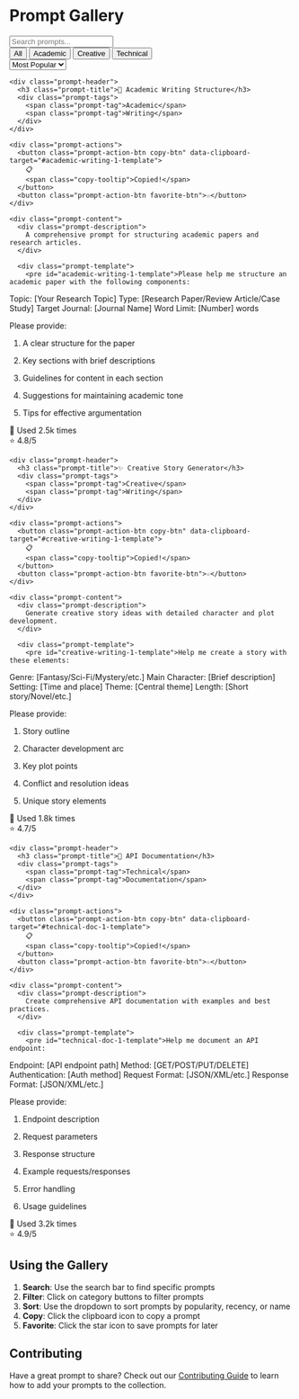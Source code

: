# Prompt Gallery

<div class="prompt-filters">
  <input type="text" class="prompt-search" placeholder="Search prompts...">
  
  <div class="filter-buttons">
    <button class="filter-btn active" data-category="all">All</button>
    <button class="filter-btn" data-category="academic">Academic</button>
    <button class="filter-btn" data-category="creative">Creative</button>
    <button class="filter-btn" data-category="technical">Technical</button>
  </div>

  <select class="prompt-sort">
    <option value="popular">Most Popular</option>
    <option value="recent">Most Recent</option>
    <option value="name">Name (A-Z)</option>
  </select>
</div>

<div class="prompt-gallery">
  <!-- Academic Writing Prompt -->
  <div class="prompt-card" 
       data-prompt-id="academic-writing-1"
       data-categories="academic,writing"
       data-popular="95"
       data-recent="2024-01-20"
       data-name="Academic Writing Structure">
    
    <div class="prompt-header">
      <h3 class="prompt-title">📝 Academic Writing Structure</h3>
      <div class="prompt-tags">
        <span class="prompt-tag">Academic</span>
        <span class="prompt-tag">Writing</span>
      </div>
    </div>

    <div class="prompt-actions">
      <button class="prompt-action-btn copy-btn" data-clipboard-target="#academic-writing-1-template">
        📋
        <span class="copy-tooltip">Copied!</span>
      </button>
      <button class="prompt-action-btn favorite-btn">☆</button>
    </div>

    <div class="prompt-content">
      <div class="prompt-description">
        A comprehensive prompt for structuring academic papers and research articles.
      </div>
      
      <div class="prompt-template">
        <pre id="academic-writing-1-template">Please help me structure an academic paper with the following components:

Topic: [Your Research Topic]
Type: [Research Paper/Review Article/Case Study]
Target Journal: [Journal Name]
Word Limit: [Number] words

Please provide:
1. A clear structure for the paper
2. Key sections with brief descriptions
3. Guidelines for content in each section
4. Suggestions for maintaining academic tone
5. Tips for effective argumentation</pre>
      </div>
    </div>

    <div class="prompt-metadata">
      <div class="prompt-stats">👥 Used 2.5k times</div>
      <div class="prompt-rating">⭐ 4.8/5</div>
    </div>
  </div>

  <!-- Creative Writing Prompt -->
  <div class="prompt-card"
       data-prompt-id="creative-writing-1"
       data-categories="creative,writing"
       data-popular="87"
       data-recent="2024-01-19"
       data-name="Creative Story Generator">
    
    <div class="prompt-header">
      <h3 class="prompt-title">✨ Creative Story Generator</h3>
      <div class="prompt-tags">
        <span class="prompt-tag">Creative</span>
        <span class="prompt-tag">Writing</span>
      </div>
    </div>

    <div class="prompt-actions">
      <button class="prompt-action-btn copy-btn" data-clipboard-target="#creative-writing-1-template">
        📋
        <span class="copy-tooltip">Copied!</span>
      </button>
      <button class="prompt-action-btn favorite-btn">☆</button>
    </div>

    <div class="prompt-content">
      <div class="prompt-description">
        Generate creative story ideas with detailed character and plot development.
      </div>
      
      <div class="prompt-template">
        <pre id="creative-writing-1-template">Help me create a story with these elements:

Genre: [Fantasy/Sci-Fi/Mystery/etc.]
Main Character: [Brief description]
Setting: [Time and place]
Theme: [Central theme]
Length: [Short story/Novel/etc.]

Please provide:
1. Story outline
2. Character development arc
3. Key plot points
4. Conflict and resolution ideas
5. Unique story elements</pre>
      </div>
    </div>

    <div class="prompt-metadata">
      <div class="prompt-stats">👥 Used 1.8k times</div>
      <div class="prompt-rating">⭐ 4.7/5</div>
    </div>
  </div>

  <!-- Technical Documentation Prompt -->
  <div class="prompt-card"
       data-prompt-id="technical-doc-1"
       data-categories="technical,documentation"
       data-popular="92"
       data-recent="2024-01-18"
       data-name="API Documentation">
    
    <div class="prompt-header">
      <h3 class="prompt-title">🔧 API Documentation</h3>
      <div class="prompt-tags">
        <span class="prompt-tag">Technical</span>
        <span class="prompt-tag">Documentation</span>
      </div>
    </div>

    <div class="prompt-actions">
      <button class="prompt-action-btn copy-btn" data-clipboard-target="#technical-doc-1-template">
        📋
        <span class="copy-tooltip">Copied!</span>
      </button>
      <button class="prompt-action-btn favorite-btn">☆</button>
    </div>

    <div class="prompt-content">
      <div class="prompt-description">
        Create comprehensive API documentation with examples and best practices.
      </div>
      
      <div class="prompt-template">
        <pre id="technical-doc-1-template">Help me document an API endpoint:

Endpoint: [API endpoint path]
Method: [GET/POST/PUT/DELETE]
Authentication: [Auth method]
Request Format: [JSON/XML/etc.]
Response Format: [JSON/XML/etc.]

Please provide:
1. Endpoint description
2. Request parameters
3. Response structure
4. Example requests/responses
5. Error handling
6. Usage guidelines</pre>
      </div>
    </div>

    <div class="prompt-metadata">
      <div class="prompt-stats">👥 Used 3.2k times</div>
      <div class="prompt-rating">⭐ 4.9/5</div>
    </div>
  </div>
</div>

## Using the Gallery

1. **Search**: Use the search bar to find specific prompts
2. **Filter**: Click on category buttons to filter prompts
3. **Sort**: Use the dropdown to sort prompts by popularity, recency, or name
4. **Copy**: Click the clipboard icon to copy a prompt
5. **Favorite**: Click the star icon to save prompts for later

## Contributing

Have a great prompt to share? Check out our [Contributing Guide](../contributing.md) to learn how to add your prompts to the collection. 